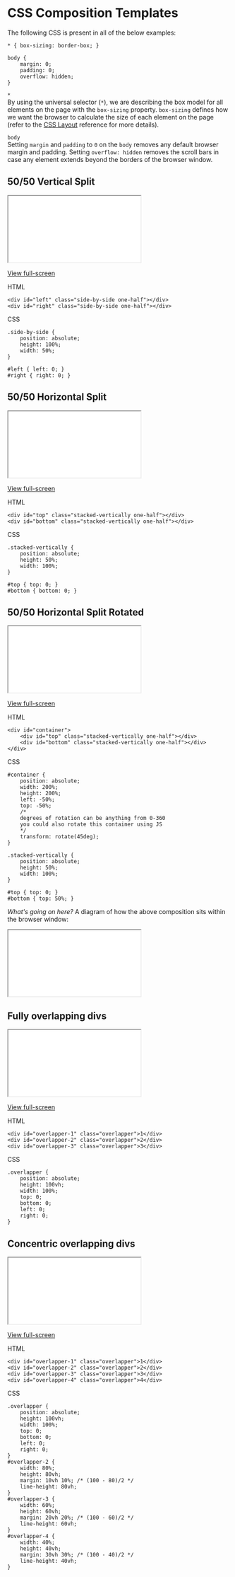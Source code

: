 # CSS Composition Templates

The following CSS is present in all of the below examples:

	* { box-sizing: border-box; }

	body {
		margin: 0;
		padding: 0;
		overflow: hidden;
	}

`*`  
By using the universal selector (`*`), we are describing the box model for all elements on the page with the `box-sizing` property. `box-sizing` defines how we want the browser to calculate the size of each element on the page (refer to the [CSS Layout](/_resources/css-layout) reference for more details).

`body`  
Setting `margin` and `padding` to `0` on the `body` removes any default browser margin and padding. Setting `overflow: hidden` removes the scroll bars in case any element extends beyond the borders of the browser window.

## 50/50 Vertical Split

<iframe src="split_v_50-50.html"></iframe>

[View full-screen](split_v_50-50.html)

HTML

	<div id="left" class="side-by-side one-half"></div>
	<div id="right" class="side-by-side one-half"></div>

CSS

	.side-by-side {
		position: absolute;
		height: 100%;
		width: 50%;
	}

	#left { left: 0; }
	#right { right: 0; }

## 50/50 Horizontal Split

<iframe src="split_h_50-50.html"></iframe>

[View full-screen](split_h_50-50.html)

HTML

	<div id="top" class="stacked-vertically one-half"></div>
	<div id="bottom" class="stacked-vertically one-half"></div>

CSS

	.stacked-vertically {
		position: absolute;
		height: 50%;
		width: 100%;
	}

	#top { top: 0; }
	#bottom { bottom: 0; }

## 50/50 Horizontal Split Rotated

<iframe src="split_h_50-50-rotated.html"></iframe>

[View full-screen](split_h_50-50-rotated.html)

HTML


	<div id="container">
		<div id="top" class="stacked-vertically one-half"></div>
		<div id="bottom" class="stacked-vertically one-half"></div>
	</div>

CSS

	#container {
		position: absolute;
		width: 200%;
		height: 200%;
		left: -50%;
		top: -50%;
		/* 
		degrees of rotation can be anything from 0-360
		you could also rotate this container using JS 
		*/
		transform: rotate(45deg);
	}

	.stacked-vertically {
		position: absolute;
		height: 50%;
		width: 100%;
	}

	#top { top: 0; }
	#bottom { top: 50%; }

*What's going on here?* A diagram of how the above composition sits within the browser window: 

<iframe src="split_h_50-50-rotated-diagram.html"></iframe>

## Fully overlapping divs

<iframe src="full_overlapping.html"></iframe>

[View full-screen](full_overlapping.html)

HTML

	<div id="overlapper-1" class="overlapper">1</div>
	<div id="overlapper-2" class="overlapper">2</div>
	<div id="overlapper-3" class="overlapper">3</div>

CSS

	.overlapper {
		position: absolute;
		height: 100vh;
		width: 100%;
		top: 0;
		bottom: 0;
		left: 0;
		right: 0;
	}


## Concentric overlapping divs

<iframe src="concentric_overlapping.html"></iframe>

[View full-screen](concentric_overlapping.html)

HTML

	<div id="overlapper-1" class="overlapper">1</div>
	<div id="overlapper-2" class="overlapper">2</div>
	<div id="overlapper-3" class="overlapper">3</div>
	<div id="overlapper-4" class="overlapper">4</div>

CSS

	.overlapper {
		position: absolute;
		height: 100vh;
		width: 100%;
		top: 0;
		bottom: 0;
		left: 0;
		right: 0;
	}
	#overlapper-2 { 
		width: 80%; 
		height: 80vh;
		margin: 10vh 10%; /* (100 - 80)/2 */
		line-height: 80vh;
	}
	#overlapper-3 { 
		width: 60%; 
		height: 60vh;
		margin: 20vh 20%; /* (100 - 60)/2 */
		line-height: 60vh;
	}
	#overlapper-4 { 
		width: 40%; 
		height: 40vh;
		margin: 30vh 30%; /* (100 - 40)/2 */
		line-height: 40vh;
	}